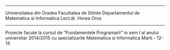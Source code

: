 **************************
Universitatea din Oradea
Facultatea de Stiinte
Departamentul de Matematica si Informatica
Lect.dr. Horea Oros
**************************
Proiecte facute la cursul de "Fundamentele Programarii" in sem I al anului universitar 2014/2015 cu specializarile Matematica si Informatica
Marti - 12-14 
 
 
